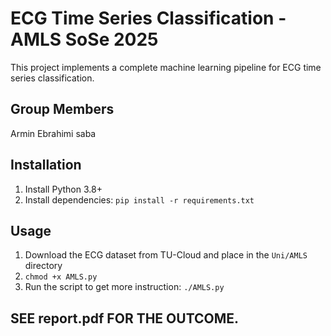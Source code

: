 # ECG Time Series Classification - AMLS SoSe 2025
This project implements a complete machine learning pipeline for ECG time series classification.
## Group Members
Armin Ebrahimi saba
## Installation
1. Install Python 3.8+
2. Install dependencies:
`pip install -r requirements.txt`
## Usage
1. Download the ECG dataset from TU-Cloud and place in the `Uni/AMLS` directory
2. `chmod +x AMLS.py`
3. Run the script to get more instruction:
`./AMLS.py`

## SEE report.pdf FOR THE OUTCOME.

